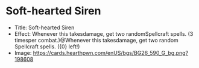 # Soft-hearted Siren
- Title:  Soft-hearted Siren
- Effect:  Whenever this takesdamage, get two randomSpellcraft spells. (3 timesper combat.)@Whenever this takesdamage, get two random Spellcraft spells. ({0} left!)
- Image:  https://cards.hearthpwn.com/enUS/bgs/BG26_590_G_bg.png?198608
